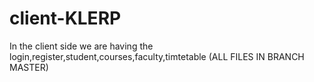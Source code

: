 # client-KLERP
 In the client side we are having the login,register,student,courses,faculty,timtetable (ALL FILES IN BRANCH MASTER)
